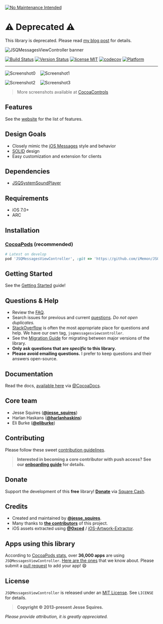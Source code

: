 [![No Maintenance Intended](http://unmaintained.tech/badge.svg)](http://unmaintained.tech/)

# :warning: Deprecated :warning:

This library is deprecated. Please read [my blog post](http://www.jessesquires.com/blog/officially-deprecating-jsqmessagesviewcontroller/) for details.


![JSQMessagesViewController banner](https://raw.githubusercontent.com/jessesquires/JSQMessagesViewController/develop/Assets/jsq_messages_banner.png)

[![Build Status](https://secure.travis-ci.org/jessesquires/JSQMessagesViewController.svg)](https://travis-ci.org/jessesquires/JSQMessagesViewController) [![Version Status](https://img.shields.io/cocoapods/v/JSQMessagesViewController.svg)][podLink] [![license MIT](https://img.shields.io/cocoapods/l/JSQMessagesViewController.svg)][mitLink] [![codecov](https://codecov.io/gh/jessesquires/JSQMessagesViewController/branch/develop/graph/badge.svg)](https://codecov.io/gh/jessesquires/JSQMessagesViewController) [![Platform](https://img.shields.io/cocoapods/p/JSQMessagesViewController.svg)][docsLink]

------------------------

![Screenshot0][img0] &nbsp;&nbsp; ![Screenshot1][img1] &nbsp;&nbsp;

![Screenshot2][img2] &nbsp;&nbsp; ![Screenshot3][img3]

> More screenshots available at [CocoaControls](https://www.cocoacontrols.com/controls/jsqmessagesviewcontroller)

## Features

See the [website](http://jessesquires.github.io/JSQMessagesViewController) for the list of features.

## Design Goals

- Closely mimic the [iOS Messages](http://www.apple.com/ios/messages/) style and behavior
- [SOLID](https://en.wikipedia.org/wiki/SOLID_(object-oriented_design)) design
- Easy customization and extension for clients

## Dependencies

* [JSQSystemSoundPlayer][playerLink]

## Requirements

* iOS 7.0+
* ARC

## Installation

### [CocoaPods](https://cocoapods.org/) (recommended)

````ruby
# Latest on develop
pod 'JSQMessagesViewController', :git => 'https://github.com/iMemon/JSQMessagesViewController.git'
````

## Getting Started

See the [Getting Started](https://github.com/iMemon/JSQMessagesViewController/blob/develop/Documentation/getting_started.md) guide!

## Questions & Help

* Review the [FAQ](https://github.com/iMemon/JSQMessagesViewController/blob/develop/Documentation/faq.md).
* Search issues for previous and current [questions](https://github.com/iMemon/JSQMessagesViewController/issues?utf8=✓&q=label%3A%22questions+%26+help%22+). *Do not open duplicates.*
* [StackOverflow](http://stackoverflow.com/questions/tagged/jsqmessagesviewcontroller) is often the most appropriate place for questions and help. We have our own tag, `jsqmessagesviewcontroller`.
* See the [Migration Guide](https://github.com/iMemon/JSQMessagesViewController/blob/develop/Documentation/migration.md) for migrating between major versions of the library.
* **Only ask questions that are _specific_ to this library.**
* **Please avoid emailing questions.** I prefer to keep questions and their answers open-source.

## Documentation

Read the docs, [available here][docsLink] via [@CocoaDocs](https://twitter.com/CocoaDocs).

## Core team

- Jesse Squires ([**@jesse_squires**](https://twitter.com/jesse_squires))
- Harlan Haskans ([**@harlanhaskins**](https://github.com/harlanhaskins))
- Eli Burke ([**@eliburke**](https://github.com/eliburke))

## Contributing

Please follow these sweet [contribution guidelines](https://github.com/iMemon/JSQMessagesViewController/blob/develop/.github/CONTRIBUTING.md).

> **Interested in becoming a core contributor with push access? See our [onboarding guide](https://github.com/iMemon/JSQMessagesViewController/blob/develop/Documentation/contributor_onboarding.md) for details.**

## Donate

Support the development of this **free** library! **[Donate](https://cash.me/$jsq)** via [Square Cash](https://cash.me/).

## Credits

* Created and maintained by [**@jesse_squires**](https://twitter.com/jesse_squires).
* Many thanks to [**the contributors**](https://github.com/iMemon/JSQMessagesViewController/graphs/contributors) of this project.
* iOS assets extracted using [**@0xced**](https://github.com/0xced) / [iOS-Artwork-Extractor](https://github.com/0xced/iOS-Artwork-Extractor).

## Apps using this library

According to [CocoaPods stats](https://cocoapods.org/pods/JSQMessagesViewController), over **36,000 apps** are using `JSQMessagesViewController`. [Here are the ones](https://github.com/iMemon/JSQMessagesViewController/blob/develop/Documentation/apps_using_this_library.md) that we know about. Please submit a [pull request](https://github.com/iMemon/JSQMessagesViewController/compare) to add your app! :smile:

## License

`JSQMessagesViewController` is released under an [MIT License][mitLink]. See `LICENSE` for details.

>**Copyright &copy; 2013-present Jesse Squires.**

*Please provide attribution, it is greatly appreciated.*

[docsLink]:http://cocoadocs.org/docsets/JSQMessagesViewController/
[podLink]:https://cocoapods.org/pods/JSQMessagesViewController
[mitLink]:http://opensource.org/licenses/MIT
[playerLink]:https://github.com/jessesquires/JSQSystemSoundPlayer

[img0]:https://raw.githubusercontent.com/jessesquires/JSQMessagesViewController/develop/Screenshots/screenshot0.png
[img1]:https://raw.githubusercontent.com/jessesquires/JSQMessagesViewController/develop/Screenshots/screenshot1.png
[img2]:https://raw.githubusercontent.com/jessesquires/JSQMessagesViewController/develop/Screenshots/screenshot2.png
[img3]:https://raw.githubusercontent.com/jessesquires/JSQMessagesViewController/develop/Screenshots/screenshot3.png
